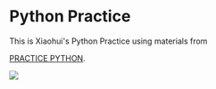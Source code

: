 # Python Practice

This is Xiaohui's Python Practice using materials from 

[PRACTICE PYTHON](http://www.practicepython.org/).

![](http://a3.topitme.com/0/22/3c/1117568202efb3c220l.jpg)
